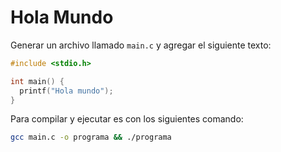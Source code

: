 # Hola Mundo

Generar un archivo llamado `main.c` y agregar el siguiente texto:

```c
#include <stdio.h>

int main() {
  printf("Hola mundo");
}
```

Para compilar y ejecutar es con los siguientes comando:

```bash
gcc main.c -o programa && ./programa
```
